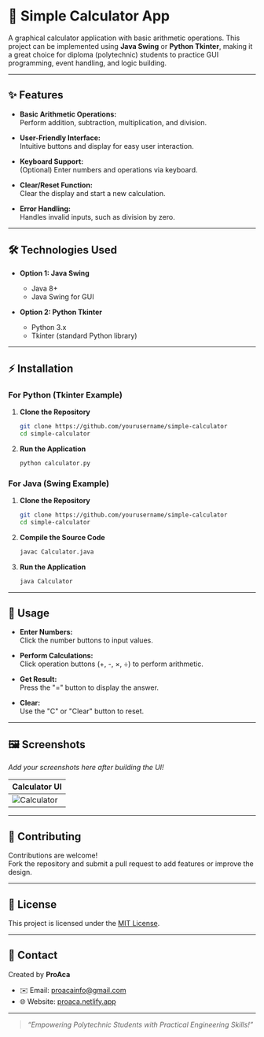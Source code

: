 # 🧮 Simple Calculator App

A graphical calculator application with basic arithmetic operations. This project can be implemented using **Java Swing** or **Python Tkinter**, making it a great choice for diploma (polytechnic) students to practice GUI programming, event handling, and logic building.

---

## ✨ Features

- **Basic Arithmetic Operations:**  
  Perform addition, subtraction, multiplication, and division.

- **User-Friendly Interface:**  
  Intuitive buttons and display for easy user interaction.

- **Keyboard Support:**  
  (Optional) Enter numbers and operations via keyboard.

- **Clear/Reset Function:**  
  Clear the display and start a new calculation.

- **Error Handling:**  
  Handles invalid inputs, such as division by zero.

---

## 🛠️ Technologies Used

- **Option 1: Java Swing**
  - Java 8+
  - Java Swing for GUI

- **Option 2: Python Tkinter**
  - Python 3.x
  - Tkinter (standard Python library)

---

## ⚡ Installation

### For Python (Tkinter Example)

1. **Clone the Repository**
    ```bash
    git clone https://github.com/yourusername/simple-calculator
    cd simple-calculator
    ```

2. **Run the Application**
    ```bash
    python calculator.py
    ```

### For Java (Swing Example)

1. **Clone the Repository**
    ```bash
    git clone https://github.com/yourusername/simple-calculator
    cd simple-calculator
    ```

2. **Compile the Source Code**
    ```bash
    javac Calculator.java
    ```

3. **Run the Application**
    ```bash
    java Calculator
    ```

---

## 🚀 Usage

- **Enter Numbers:**  
  Click the number buttons to input values.

- **Perform Calculations:**  
  Click operation buttons (+, -, ×, ÷) to perform arithmetic.

- **Get Result:**  
  Press the "=" button to display the answer.

- **Clear:**  
  Use the "C" or "Clear" button to reset.

---

## 🖼️ Screenshots

*Add your screenshots here after building the UI!*

| Calculator UI |
|---------------|
| ![Calculator](assets/calculator.png) |

---

## 🤝 Contributing

Contributions are welcome!  
Fork the repository and submit a pull request to add features or improve the design.

---

## 📄 License

This project is licensed under the [MIT License](LICENSE).

---

## 👤 Contact

Created by **ProAca**  
- ✉️ Email: [proacainfo@gmail.com](mailto:info@proaca.in)  
- 🌐 Website: [proaca.netlify.app](https://proaca.in)

---

> _“Empowering Polytechnic Students with Practical Engineering Skills!”_
